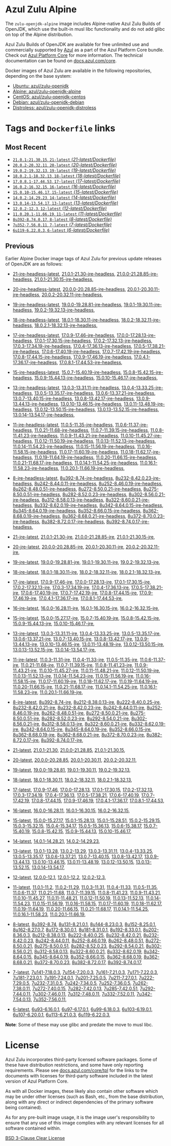 Azul Zulu Alpine
================

The `zulu-openjdk-alpine` image includes Alpine-native Azul Zulu Builds of OpenJDK, which use the built-in musl libc functionality
and do not add glibc on top of the Alpine distribution.

Azul Zulu Builds of OpenJDK are available for free unlimited use and commercially supported by [Azul][1] as a part of the Azul Platform Core bundle.
Check out [Azul Platform Core][2] for more information. The technical documentation can be found on [docs.azul.com/core][3].

Docker images of Azul Zulu are available in the following repositories, depending on the base system:

  * [Ubuntu: azul/zulu-openjdk][4]
  * [Alpine: azul/zulu-openjdk-alpine][5]
  * [CentOS: azul/zulu-openjdk-centos][6]
  * [Debian: azul/zulu-openjdk-debian][7]
  * [Distroless: azul/zulu-openjdk-distroless][8]

Tags and `Dockerfile` links
===========================

Most Recent
-----------


  * [`21.0.1-21.30.15`, `21-latest` (*21-latest/Dockerfile)*][11]
  * [`20.0.2-20.32.11`, `20-latest` (*20-latest/Dockerfile)*][23]
  * [`19.0.2-19.32.13`, `19-latest` (*19-latest/Dockerfile)*][35]
  * [`18.0.2.1-18.32.13`, `18-latest` (*18-latest/Dockerfile)*][47]
  * [`17.0.8.1-17.44.53`, `17-latest` (*17-latest/Dockerfile)*][59]
  * [`16.0.2-16.32.15`, `16-latest` (*16-latest/Dockerfile)*][101]
  * [`15.0.10-15.46.17`, `15-latest` (*15-latest/Dockerfile)*][109]
  * [`14.0.2-14.29.23`, `14-latest` (*14-latest/Dockerfile)*][133]
  * [`13.0.14-13.54.17`, `13-latest` (*13-latest/Dockerfile)*][136]
  * [`12.0.2-12.3`, `12-latest` (*12-latest/Dockerfile)*][177]
  * [`11.0.20.1-11.66.19`, `11-latest` (*11-latest/Dockerfile)*][181]
  * [`8u392-8.74.0.17`, `8-latest` (*8-latest/Dockerfile)*][252]
  * [`7u352-7.56.0.11`, `7-latest` (*7-latest/Dockerfile)*][331]
  * [`6u119-6.22.0.3`, `6-latest` (*6-latest/Dockerfile)*][354]

Previous
--------

Earlier Alpine Docker image tags of Azul Zulu for previous update releases of OpenJDK are as follows:


  * [21-jre-headless-latest][19],
  [21.0.1-21.30-jre-headless][20],
  [21.0.0-21.28.85-jre-headless][21],
  [21.0.1-21.30.15-jre-headless][22],
  
  * [20-jre-headless-latest][31],
  [20.0.0-20.28.85-jre-headless][32],
  [20.0.1-20.30.11-jre-headless][33],
  [20.0.2-20.32.11-jre-headless][34],
  
  * [19-jre-headless-latest][43],
  [19.0.0-19.28.81-jre-headless][44],
  [19.0.1-19.30.11-jre-headless][45],
  [19.0.2-19.32.13-jre-headless][46],
  
  * [18-jre-headless-latest][55],
  [18.0.1-18.30.11-jre-headless][56],
  [18.0.2-18.32.11-jre-headless][57],
  [18.0.2.1-18.32.13-jre-headless][58],
  
  * [17-jre-headless-latest][87],
  [17.0.9-17.46-jre-headless][88],
  [17.0.0-17.28.13-jre-headless][89],
  [17.0.1-17.30.15-jre-headless][90],
  [17.0.2-17.32.13-jre-headless][91],
  [17.0.3-17.34.19-jre-headless][92],
  [17.0.4-17.36.13-jre-headless][93],
  [17.0.5-17.38.21-jre-headless][94],
  [17.0.6-17.40.19-jre-headless][95],
  [17.0.7-17.42.19-jre-headless][96],
  [17.0.8-17.44.15-jre-headless][97],
  [17.0.9-17.46.19-jre-headless][98],
  [17.0.4.1-17.36.17-jre-headless][99],
  [17.0.8.1-17.44.53-jre-headless][100],
  
  * [15-jre-headless-latest][128],
  [15.0.7-15.40.19-jre-headless][129],
  [15.0.8-15.42.15-jre-headless][130],
  [15.0.9-15.44.13-jre-headless][131],
  [15.0.10-15.46.17-jre-headless][132],
  
  * [13-jre-headless-latest][164],
  [13.0.3-13.31.11-jre-headless][165],
  [13.0.4-13.33.25-jre-headless][166],
  [13.0.5-13.35.17-jre-headless][167],
  [13.0.6-13.37.21-jre-headless][168],
  [13.0.7-13.40.15-jre-headless][169],
  [13.0.8-13.42.17-jre-headless][170],
  [13.0.9-13.44.13-jre-headless][171],
  [13.0.10-13.46.15-jre-headless][172],
  [13.0.11-13.48.19-jre-headless][173],
  [13.0.12-13.50.15-jre-headless][174],
  [13.0.13-13.52.15-jre-headless][175],
  [13.0.14-13.54.17-jre-headless][176],
  
  * [11-jre-headless-latest][228],
  [11.0.5-11.35-jre-headless][232],
  [11.0.6-11.37-jre-headless][233],
  [11.0.21-11.68-jre-headless][234],
  [11.0.7-11.39.15-jre-headless][235],
  [11.0.8-11.41.23-jre-headless][236],
  [11.0.9-11.43.21-jre-headless][237],
  [11.0.10-11.45.27-jre-headless][238],
  [11.0.12-11.50.19-jre-headless][239],
  [11.0.13-11.52.13-jre-headless][240],
  [11.0.14-11.54.23-jre-headless][241],
  [11.0.15-11.56.19-jre-headless][242],
  [11.0.16-11.58.15-jre-headless][243],
  [11.0.17-11.60.19-jre-headless][244],
  [11.0.18-11.62.17-jre-headless][245],
  [11.0.19-11.64.19-jre-headless][246],
  [11.0.20-11.66.15-jre-headless][247],
  [11.0.21-11.68.17-jre-headless][248],
  [11.0.14.1-11.54.25-jre-headless][249],
  [11.0.16.1-11.58.23-jre-headless][250],
  [11.0.20.1-11.66.19-jre-headless][251],
  
  * [8-jre-headless-latest][310],
  [8u392-8.74-jre-headless][311],
  [8u232-8.42.0.23-jre-headless][312],
  [8u242-8.44.0.11-jre-headless][313],
  [8u252-8.46.0.19-jre-headless][314],
  [8u262-8.48.0.51-jre-headless][315],
  [8u272-8.50.0.21-jre-headless][316],
  [8u275-8.50.0.51-jre-headless][317],
  [8u282-8.52.0.23-jre-headless][318],
  [8u302-8.56.0.21-jre-headless][319],
  [8u312-8.58.0.13-jre-headless][320],
  [8u322-8.60.0.21-jre-headless][321],
  [8u332-8.62.0.19-jre-headless][322],
  [8u342-8.64.0.15-jre-headless][323],
  [8u345-8.64.0.19-jre-headless][324],
  [8u352-8.66.0.15-jre-headless][325],
  [8u362-8.68.0.19-jre-headless][326],
  [8u362-8.68.0.21-jre-headless][327],
  [8u372-8.70.0.23-jre-headless][328],
  [8u382-8.72.0.17-jre-headless][329],
  [8u392-8.74.0.17-jre-headless][330],
  
  * [21-jre-latest][13],
  [21.0.1-21.30-jre][16],
  [21.0.0-21.28.85-jre][17],
  [21.0.1-21.30.15-jre][18],
  
  * [20-jre-latest][24],
  [20.0.0-20.28.85-jre][28],
  [20.0.1-20.30.11-jre][29],
  [20.0.2-20.32.11-jre][30],
  
  * [19-jre-latest][36],
  [19.0.0-19.28.81-jre][40],
  [19.0.1-19.30.11-jre][41],
  [19.0.2-19.32.13-jre][42],
  
  * [18-jre-latest][48],
  [18.0.1-18.30.11-jre][52],
  [18.0.2-18.32.11-jre][53],
  [18.0.2.1-18.32.13-jre][54],
  
  * [17-jre-latest][61],
  [17.0.9-17.46-jre][72],
  [17.0.0-17.28.13-jre][75],
  [17.0.1-17.30.15-jre][76],
  [17.0.2-17.32.13-jre][77],
  [17.0.3-17.34.19-jre][78],
  [17.0.4-17.36.13-jre][79],
  [17.0.5-17.38.21-jre][80],
  [17.0.6-17.40.19-jre][81],
  [17.0.7-17.42.19-jre][82],
  [17.0.8-17.44.15-jre][83],
  [17.0.9-17.46.19-jre][84],
  [17.0.4.1-17.36.17-jre][85],
  [17.0.8.1-17.44.53-jre][86],
  
  * [16-jre-latest][102],
  [16.0.0-16.28.11-jre][106],
  [16.0.1-16.30.15-jre][107],
  [16.0.2-16.32.15-jre][108],
  
  * [15-jre-latest][110],
  [15.0.0-15.27.17-jre][123],
  [15.0.7-15.40.19-jre][124],
  [15.0.8-15.42.15-jre][125],
  [15.0.9-15.44.13-jre][126],
  [15.0.10-15.46.17-jre][127],
  
  * [13-jre-latest][139],
  [13.0.3-13.31.11-jre][152],
  [13.0.4-13.33.25-jre][153],
  [13.0.5-13.35.17-jre][154],
  [13.0.6-13.37.21-jre][155],
  [13.0.7-13.40.15-jre][156],
  [13.0.8-13.42.17-jre][157],
  [13.0.9-13.44.13-jre][158],
  [13.0.10-13.46.15-jre][159],
  [13.0.11-13.48.19-jre][160],
  [13.0.12-13.50.15-jre][161],
  [13.0.13-13.52.15-jre][162],
  [13.0.14-13.54.17-jre][163],
  
  * [11-jre-latest][188],
  [11.0.3-11.31-jre][205],
  [11.0.4-11.33-jre][206],
  [11.0.5-11.35-jre][207],
  [11.0.6-11.37-jre][208],
  [11.0.21-11.68-jre][209],
  [11.0.7-11.39.15-jre][213],
  [11.0.8-11.41.23-jre][214],
  [11.0.9-11.43.21-jre][215],
  [11.0.10-11.45.27-jre][216],
  [11.0.11-11.48.21-jre][217],
  [11.0.12-11.50.19-jre][218],
  [11.0.13-11.52.13-jre][219],
  [11.0.14-11.54.23-jre][220],
  [11.0.15-11.56.19-jre][221],
  [11.0.16-11.58.15-jre][222],
  [11.0.17-11.60.19-jre][223],
  [11.0.18-11.62.17-jre][224],
  [11.0.19-11.64.19-jre][225],
  [11.0.20-11.66.15-jre][226],
  [11.0.21-11.68.17-jre][227],
  [11.0.14.1-11.54.25-jre][229],
  [11.0.16.1-11.58.23-jre][230],
  [11.0.20.1-11.66.19-jre][231],
  
  * [8-jre-latest][254],
  [8u392-8.74-jre][263],
  [8u212-8.38.0.13-jre][287],
  [8u222-8.40.0.25-jre][288],
  [8u232-8.42.0.21-jre][289],
  [8u232-8.42.0.23-jre][290],
  [8u242-8.44.0.11-jre][291],
  [8u252-8.46.0.19-jre][292],
  [8u262-8.48.0.51-jre][293],
  [8u272-8.50.0.21-jre][294],
  [8u275-8.50.0.51-jre][295],
  [8u282-8.52.0.23-jre][296],
  [8u292-8.54.0.21-jre][297],
  [8u302-8.56.0.21-jre][298],
  [8u312-8.58.0.13-jre][299],
  [8u322-8.60.0.21-jre][300],
  [8u332-8.62.0.19-jre][301],
  [8u342-8.64.0.15-jre][302],
  [8u345-8.64.0.19-jre][303],
  [8u352-8.66.0.15-jre][304],
  [8u362-8.68.0.19-jre][305],
  [8u362-8.68.0.21-jre][306],
  [8u372-8.70.0.23-jre][307],
  [8u382-8.72.0.17-jre][308],
  [8u392-8.74.0.17-jre][309],
  
  * [21-latest][11],
  [21.0.1-21.30][12],
  [21.0.0-21.28.85][14],
  [21.0.1-21.30.15][15],
  
  * [20-latest][23],
  [20.0.0-20.28.85][25],
  [20.0.1-20.30.11][26],
  [20.0.2-20.32.11][27],
  
  * [19-latest][35],
  [19.0.0-19.28.81][37],
  [19.0.1-19.30.11][38],
  [19.0.2-19.32.13][39],
  
  * [18-latest][47],
  [18.0.1-18.30.11][49],
  [18.0.2-18.32.11][50],
  [18.0.2.1-18.32.13][51],
  
  * [17-latest][59],
  [17.0.9-17.46][60],
  [17.0.0-17.28.13][62],
  [17.0.1-17.30.15][63],
  [17.0.2-17.32.13][64],
  [17.0.3-17.34.19][65],
  [17.0.4-17.36.13][66],
  [17.0.5-17.38.21][67],
  [17.0.6-17.40.19][68],
  [17.0.7-17.42.19][69],
  [17.0.8-17.44.15][70],
  [17.0.9-17.46.19][71],
  [17.0.4.1-17.36.17][73],
  [17.0.8.1-17.44.53][74],
  
  * [16-latest][101],
  [16.0.0-16.28.11][103],
  [16.0.1-16.30.15][104],
  [16.0.2-16.32.15][105],
  
  * [15-latest][109],
  [15.0.0-15.27.17][111],
  [15.0.1-15.28.13][112],
  [15.0.1-15.28.51][113],
  [15.0.2-15.29.15][114],
  [15.0.3-15.32.15][115],
  [15.0.4-15.34.17][116],
  [15.0.5-15.36.13][117],
  [15.0.6-15.38.17][118],
  [15.0.7-15.40.19][119],
  [15.0.8-15.42.15][120],
  [15.0.9-15.44.13][121],
  [15.0.10-15.46.17][122],
  
  * [14-latest][133],
  [14.0.1-14.28.21][134],
  [14.0.2-14.29.23][135],
  
  * [13-latest][136],
  [13.0.1-13.28][137],
  [13.0.2-13.29][138],
  [13.0.3-13.31.11][140],
  [13.0.4-13.33.25][141],
  [13.0.5-13.35.17][142],
  [13.0.6-13.37.21][143],
  [13.0.7-13.40.15][144],
  [13.0.8-13.42.17][145],
  [13.0.9-13.44.13][146],
  [13.0.10-13.46.15][147],
  [13.0.11-13.48.19][148],
  [13.0.12-13.50.15][149],
  [13.0.13-13.52.15][150],
  [13.0.14-13.54.17][151],
  
  * [12-latest][177],
  [12.0.0-12.1][178],
  [12.0.1-12.2][179],
  [12.0.2-12.3][180],
  
  * [11-latest][181],
  [11.0.1-11.2][182],
  [11.0.2-11.29][183],
  [11.0.3-11.31][184],
  [11.0.4-11.33][185],
  [11.0.5-11.35][186],
  [11.0.6-11.37][187],
  [11.0.21-11.68][189],
  [11.0.7-11.39.15][190],
  [11.0.8-11.41.23][191],
  [11.0.9-11.43.21][192],
  [11.0.10-11.45.27][193],
  [11.0.11-11.48.21][194],
  [11.0.12-11.50.19][195],
  [11.0.13-11.52.13][196],
  [11.0.14-11.54.23][197],
  [11.0.15-11.56.19][198],
  [11.0.16-11.58.15][199],
  [11.0.17-11.60.19][200],
  [11.0.18-11.62.17][201],
  [11.0.19-11.64.19][202],
  [11.0.20-11.66.15][203],
  [11.0.21-11.68.17][204],
  [11.0.14.1-11.54.25][210],
  [11.0.16.1-11.58.23][211],
  [11.0.20.1-11.66.19][212],
  
  * [8-latest][252],
  [8u392-8.74][253],
  [8u131-8.21.0.1][255],
  [8u144-8.23.0.3][256],
  [8u152-8.25.0.1][257],
  [8u162-8.27.0.7][258],
  [8u172-8.30.0.1][259],
  [8u181-8.31.0.1][260],
  [8u192-8.33.0.1][261],
  [8u202-8.36.0.3][262],
  [8u212-8.38.0.13][264],
  [8u222-8.40.0.25][265],
  [8u232-8.42.0.21][266],
  [8u232-8.42.0.23][267],
  [8u242-8.44.0.11][268],
  [8u252-8.46.0.19][269],
  [8u262-8.48.0.51][270],
  [8u272-8.50.0.21][271],
  [8u275-8.50.0.51][272],
  [8u282-8.52.0.23][273],
  [8u292-8.54.0.21][274],
  [8u302-8.56.0.21][275],
  [8u312-8.58.0.13][276],
  [8u322-8.60.0.21][277],
  [8u332-8.62.0.19][278],
  [8u342-8.64.0.15][279],
  [8u345-8.64.0.19][280],
  [8u352-8.66.0.15][281],
  [8u362-8.68.0.19][282],
  [8u362-8.68.0.21][283],
  [8u372-8.70.0.23][284],
  [8u382-8.72.0.17][285],
  [8u392-8.74.0.17][286],
  
  * [7-latest][331],
  [7u141-7.18.0.3][332],
  [7u154-7.20.0.3][333],
  [7u161-7.21.0.3][334],
  [7u171-7.22.0.3][335],
  [7u181-7.23.0.1][336],
  [7u191-7.24.0.1][337],
  [7u201-7.25.0.5][338],
  [7u211-7.27.0.1][339],
  [7u222-7.29.0.5][340],
  [7u232-7.31.0.5][341],
  [7u242-7.34.0.5][342],
  [7u252-7.36.0.5][343],
  [7u262-7.38.0.11][344],
  [7u272-7.40.0.15][345],
  [7u282-7.42.0.13][346],
  [7u285-7.42.0.51][347],
  [7u292-7.44.0.11][348],
  [7u302-7.46.0.11][349],
  [7u312-7.48.0.11][350],
  [7u332-7.52.0.11][351],
  [7u342-7.54.0.13][352],
  [7u352-7.56.0.11][353],
  
  * [6-latest][354],
  [6u93-6.16.0.1][355],
  [6u97-6.17.0.1][356],
  [6u99-6.18.0.3][357],
  [6u103-6.19.0.1][358],
  [6u107-6.20.0.1][359],
  [6u113-6.21.0.3][360],
  [6u119-6.22.0.3][361],
  

**Note**: Some of these may use glibc and predate the move to musl libc.

License
=======

Azul Zulu incorporates third-party licensed software packages. Some of these have distribution restrictions, and some have only reporting requirements. Please see [docs.azul.com/core/tpl][9] for the links to the documents with licenses for third-party software included in the latest version of Azul Platform Core.

As with all Docker images, these likely also contain other software which may be under other licenses (such as Bash, etc., from the base distribution, along with any direct or indirect dependencies of the primary software being contained).

As for any pre-built image usage, it is the image user's responsibility to ensure that any use of this image complies with any relevant licenses for all software contained within.

[BSD 3-Clause Clear License][10]


  [1]: https://www.azul.com/
  [2]: https://www.azul.com/products/core/
  [3]: https://docs.azul.com/core/
  [4]: https://hub.docker.com/r/azul/zulu-openjdk
  [5]: https://hub.docker.com/r/azul/zulu-openjdk-alpine
  [6]: https://hub.docker.com/r/azul/zulu-openjdk-centos
  [7]: https://hub.docker.com/r/azul/zulu-openjdk-debian
  [8]: https://hub.docker.com/r/azul/zulu-openjdk-distroless
  [9]: https://docs.azul.com/core/tpl
  [10]: https://github.com/zulu-openjdk/zulu-openjdk/blob/master/LICENSE.txt


  [19]: https://github.com/zulu-openjdk/zulu-openjdk/blob/master/alpine/21-jre-headless-latest/Dockerfile
  [20]: https://github.com/zulu-openjdk/zulu-openjdk/blob/master/alpine/21.0.1-21.30-jre-headless/Dockerfile
  [21]: https://github.com/zulu-openjdk/zulu-openjdk/blob/master/alpine/21.0.0-21.28.85-jre-headless/Dockerfile
  [22]: https://github.com/zulu-openjdk/zulu-openjdk/blob/master/alpine/21.0.1-21.30.15-jre-headless/Dockerfile
  
  [31]: https://github.com/zulu-openjdk/zulu-openjdk/blob/master/alpine/20-jre-headless-latest/Dockerfile
  [32]: https://github.com/zulu-openjdk/zulu-openjdk/blob/master/alpine/20.0.0-20.28.85-jre-headless/Dockerfile
  [33]: https://github.com/zulu-openjdk/zulu-openjdk/blob/master/alpine/20.0.1-20.30.11-jre-headless/Dockerfile
  [34]: https://github.com/zulu-openjdk/zulu-openjdk/blob/master/alpine/20.0.2-20.32.11-jre-headless/Dockerfile
  
  [43]: https://github.com/zulu-openjdk/zulu-openjdk/blob/master/alpine/19-jre-headless-latest/Dockerfile
  [44]: https://github.com/zulu-openjdk/zulu-openjdk/blob/master/alpine/19.0.0-19.28.81-jre-headless/Dockerfile
  [45]: https://github.com/zulu-openjdk/zulu-openjdk/blob/master/alpine/19.0.1-19.30.11-jre-headless/Dockerfile
  [46]: https://github.com/zulu-openjdk/zulu-openjdk/blob/master/alpine/19.0.2-19.32.13-jre-headless/Dockerfile
  
  [55]: https://github.com/zulu-openjdk/zulu-openjdk/blob/master/alpine/18-jre-headless-latest/Dockerfile
  [56]: https://github.com/zulu-openjdk/zulu-openjdk/blob/master/alpine/18.0.1-18.30.11-jre-headless/Dockerfile
  [57]: https://github.com/zulu-openjdk/zulu-openjdk/blob/master/alpine/18.0.2-18.32.11-jre-headless/Dockerfile
  [58]: https://github.com/zulu-openjdk/zulu-openjdk/blob/master/alpine/18.0.2.1-18.32.13-jre-headless/Dockerfile
  
  [87]: https://github.com/zulu-openjdk/zulu-openjdk/blob/master/alpine/17-jre-headless-latest/Dockerfile
  [88]: https://github.com/zulu-openjdk/zulu-openjdk/blob/master/alpine/17.0.9-17.46-jre-headless/Dockerfile
  [89]: https://github.com/zulu-openjdk/zulu-openjdk/blob/master/alpine/17.0.0-17.28.13-jre-headless/Dockerfile
  [90]: https://github.com/zulu-openjdk/zulu-openjdk/blob/master/alpine/17.0.1-17.30.15-jre-headless/Dockerfile
  [91]: https://github.com/zulu-openjdk/zulu-openjdk/blob/master/alpine/17.0.2-17.32.13-jre-headless/Dockerfile
  [92]: https://github.com/zulu-openjdk/zulu-openjdk/blob/master/alpine/17.0.3-17.34.19-jre-headless/Dockerfile
  [93]: https://github.com/zulu-openjdk/zulu-openjdk/blob/master/alpine/17.0.4-17.36.13-jre-headless/Dockerfile
  [94]: https://github.com/zulu-openjdk/zulu-openjdk/blob/master/alpine/17.0.5-17.38.21-jre-headless/Dockerfile
  [95]: https://github.com/zulu-openjdk/zulu-openjdk/blob/master/alpine/17.0.6-17.40.19-jre-headless/Dockerfile
  [96]: https://github.com/zulu-openjdk/zulu-openjdk/blob/master/alpine/17.0.7-17.42.19-jre-headless/Dockerfile
  [97]: https://github.com/zulu-openjdk/zulu-openjdk/blob/master/alpine/17.0.8-17.44.15-jre-headless/Dockerfile
  [98]: https://github.com/zulu-openjdk/zulu-openjdk/blob/master/alpine/17.0.9-17.46.19-jre-headless/Dockerfile
  [99]: https://github.com/zulu-openjdk/zulu-openjdk/blob/master/alpine/17.0.4.1-17.36.17-jre-headless/Dockerfile
  [100]: https://github.com/zulu-openjdk/zulu-openjdk/blob/master/alpine/17.0.8.1-17.44.53-jre-headless/Dockerfile
  
  [128]: https://github.com/zulu-openjdk/zulu-openjdk/blob/master/alpine/15-jre-headless-latest/Dockerfile
  [129]: https://github.com/zulu-openjdk/zulu-openjdk/blob/master/alpine/15.0.7-15.40.19-jre-headless/Dockerfile
  [130]: https://github.com/zulu-openjdk/zulu-openjdk/blob/master/alpine/15.0.8-15.42.15-jre-headless/Dockerfile
  [131]: https://github.com/zulu-openjdk/zulu-openjdk/blob/master/alpine/15.0.9-15.44.13-jre-headless/Dockerfile
  [132]: https://github.com/zulu-openjdk/zulu-openjdk/blob/master/alpine/15.0.10-15.46.17-jre-headless/Dockerfile
  
  [164]: https://github.com/zulu-openjdk/zulu-openjdk/blob/master/alpine/13-jre-headless-latest/Dockerfile
  [165]: https://github.com/zulu-openjdk/zulu-openjdk/blob/master/alpine/13.0.3-13.31.11-jre-headless/Dockerfile
  [166]: https://github.com/zulu-openjdk/zulu-openjdk/blob/master/alpine/13.0.4-13.33.25-jre-headless/Dockerfile
  [167]: https://github.com/zulu-openjdk/zulu-openjdk/blob/master/alpine/13.0.5-13.35.17-jre-headless/Dockerfile
  [168]: https://github.com/zulu-openjdk/zulu-openjdk/blob/master/alpine/13.0.6-13.37.21-jre-headless/Dockerfile
  [169]: https://github.com/zulu-openjdk/zulu-openjdk/blob/master/alpine/13.0.7-13.40.15-jre-headless/Dockerfile
  [170]: https://github.com/zulu-openjdk/zulu-openjdk/blob/master/alpine/13.0.8-13.42.17-jre-headless/Dockerfile
  [171]: https://github.com/zulu-openjdk/zulu-openjdk/blob/master/alpine/13.0.9-13.44.13-jre-headless/Dockerfile
  [172]: https://github.com/zulu-openjdk/zulu-openjdk/blob/master/alpine/13.0.10-13.46.15-jre-headless/Dockerfile
  [173]: https://github.com/zulu-openjdk/zulu-openjdk/blob/master/alpine/13.0.11-13.48.19-jre-headless/Dockerfile
  [174]: https://github.com/zulu-openjdk/zulu-openjdk/blob/master/alpine/13.0.12-13.50.15-jre-headless/Dockerfile
  [175]: https://github.com/zulu-openjdk/zulu-openjdk/blob/master/alpine/13.0.13-13.52.15-jre-headless/Dockerfile
  [176]: https://github.com/zulu-openjdk/zulu-openjdk/blob/master/alpine/13.0.14-13.54.17-jre-headless/Dockerfile
  
  [228]: https://github.com/zulu-openjdk/zulu-openjdk/blob/master/alpine/11-jre-headless-latest/Dockerfile
  [232]: https://github.com/zulu-openjdk/zulu-openjdk/blob/master/alpine/11.0.5-11.35-jre-headless/Dockerfile
  [233]: https://github.com/zulu-openjdk/zulu-openjdk/blob/master/alpine/11.0.6-11.37-jre-headless/Dockerfile
  [234]: https://github.com/zulu-openjdk/zulu-openjdk/blob/master/alpine/11.0.21-11.68-jre-headless/Dockerfile
  [235]: https://github.com/zulu-openjdk/zulu-openjdk/blob/master/alpine/11.0.7-11.39.15-jre-headless/Dockerfile
  [236]: https://github.com/zulu-openjdk/zulu-openjdk/blob/master/alpine/11.0.8-11.41.23-jre-headless/Dockerfile
  [237]: https://github.com/zulu-openjdk/zulu-openjdk/blob/master/alpine/11.0.9-11.43.21-jre-headless/Dockerfile
  [238]: https://github.com/zulu-openjdk/zulu-openjdk/blob/master/alpine/11.0.10-11.45.27-jre-headless/Dockerfile
  [239]: https://github.com/zulu-openjdk/zulu-openjdk/blob/master/alpine/11.0.12-11.50.19-jre-headless/Dockerfile
  [240]: https://github.com/zulu-openjdk/zulu-openjdk/blob/master/alpine/11.0.13-11.52.13-jre-headless/Dockerfile
  [241]: https://github.com/zulu-openjdk/zulu-openjdk/blob/master/alpine/11.0.14-11.54.23-jre-headless/Dockerfile
  [242]: https://github.com/zulu-openjdk/zulu-openjdk/blob/master/alpine/11.0.15-11.56.19-jre-headless/Dockerfile
  [243]: https://github.com/zulu-openjdk/zulu-openjdk/blob/master/alpine/11.0.16-11.58.15-jre-headless/Dockerfile
  [244]: https://github.com/zulu-openjdk/zulu-openjdk/blob/master/alpine/11.0.17-11.60.19-jre-headless/Dockerfile
  [245]: https://github.com/zulu-openjdk/zulu-openjdk/blob/master/alpine/11.0.18-11.62.17-jre-headless/Dockerfile
  [246]: https://github.com/zulu-openjdk/zulu-openjdk/blob/master/alpine/11.0.19-11.64.19-jre-headless/Dockerfile
  [247]: https://github.com/zulu-openjdk/zulu-openjdk/blob/master/alpine/11.0.20-11.66.15-jre-headless/Dockerfile
  [248]: https://github.com/zulu-openjdk/zulu-openjdk/blob/master/alpine/11.0.21-11.68.17-jre-headless/Dockerfile
  [249]: https://github.com/zulu-openjdk/zulu-openjdk/blob/master/alpine/11.0.14.1-11.54.25-jre-headless/Dockerfile
  [250]: https://github.com/zulu-openjdk/zulu-openjdk/blob/master/alpine/11.0.16.1-11.58.23-jre-headless/Dockerfile
  [251]: https://github.com/zulu-openjdk/zulu-openjdk/blob/master/alpine/11.0.20.1-11.66.19-jre-headless/Dockerfile
  
  [310]: https://github.com/zulu-openjdk/zulu-openjdk/blob/master/alpine/8-jre-headless-latest/Dockerfile
  [311]: https://github.com/zulu-openjdk/zulu-openjdk/blob/master/alpine/8u392-8.74-jre-headless/Dockerfile
  [312]: https://github.com/zulu-openjdk/zulu-openjdk/blob/master/alpine/8u232-8.42.0.23-jre-headless/Dockerfile
  [313]: https://github.com/zulu-openjdk/zulu-openjdk/blob/master/alpine/8u242-8.44.0.11-jre-headless/Dockerfile
  [314]: https://github.com/zulu-openjdk/zulu-openjdk/blob/master/alpine/8u252-8.46.0.19-jre-headless/Dockerfile
  [315]: https://github.com/zulu-openjdk/zulu-openjdk/blob/master/alpine/8u262-8.48.0.51-jre-headless/Dockerfile
  [316]: https://github.com/zulu-openjdk/zulu-openjdk/blob/master/alpine/8u272-8.50.0.21-jre-headless/Dockerfile
  [317]: https://github.com/zulu-openjdk/zulu-openjdk/blob/master/alpine/8u275-8.50.0.51-jre-headless/Dockerfile
  [318]: https://github.com/zulu-openjdk/zulu-openjdk/blob/master/alpine/8u282-8.52.0.23-jre-headless/Dockerfile
  [319]: https://github.com/zulu-openjdk/zulu-openjdk/blob/master/alpine/8u302-8.56.0.21-jre-headless/Dockerfile
  [320]: https://github.com/zulu-openjdk/zulu-openjdk/blob/master/alpine/8u312-8.58.0.13-jre-headless/Dockerfile
  [321]: https://github.com/zulu-openjdk/zulu-openjdk/blob/master/alpine/8u322-8.60.0.21-jre-headless/Dockerfile
  [322]: https://github.com/zulu-openjdk/zulu-openjdk/blob/master/alpine/8u332-8.62.0.19-jre-headless/Dockerfile
  [323]: https://github.com/zulu-openjdk/zulu-openjdk/blob/master/alpine/8u342-8.64.0.15-jre-headless/Dockerfile
  [324]: https://github.com/zulu-openjdk/zulu-openjdk/blob/master/alpine/8u345-8.64.0.19-jre-headless/Dockerfile
  [325]: https://github.com/zulu-openjdk/zulu-openjdk/blob/master/alpine/8u352-8.66.0.15-jre-headless/Dockerfile
  [326]: https://github.com/zulu-openjdk/zulu-openjdk/blob/master/alpine/8u362-8.68.0.19-jre-headless/Dockerfile
  [327]: https://github.com/zulu-openjdk/zulu-openjdk/blob/master/alpine/8u362-8.68.0.21-jre-headless/Dockerfile
  [328]: https://github.com/zulu-openjdk/zulu-openjdk/blob/master/alpine/8u372-8.70.0.23-jre-headless/Dockerfile
  [329]: https://github.com/zulu-openjdk/zulu-openjdk/blob/master/alpine/8u382-8.72.0.17-jre-headless/Dockerfile
  [330]: https://github.com/zulu-openjdk/zulu-openjdk/blob/master/alpine/8u392-8.74.0.17-jre-headless/Dockerfile
  
  [13]: https://github.com/zulu-openjdk/zulu-openjdk/blob/master/alpine/21-jre-latest/Dockerfile
  [16]: https://github.com/zulu-openjdk/zulu-openjdk/blob/master/alpine/21.0.1-21.30-jre/Dockerfile
  [17]: https://github.com/zulu-openjdk/zulu-openjdk/blob/master/alpine/21.0.0-21.28.85-jre/Dockerfile
  [18]: https://github.com/zulu-openjdk/zulu-openjdk/blob/master/alpine/21.0.1-21.30.15-jre/Dockerfile
  
  [24]: https://github.com/zulu-openjdk/zulu-openjdk/blob/master/alpine/20-jre-latest/Dockerfile
  [28]: https://github.com/zulu-openjdk/zulu-openjdk/blob/master/alpine/20.0.0-20.28.85-jre/Dockerfile
  [29]: https://github.com/zulu-openjdk/zulu-openjdk/blob/master/alpine/20.0.1-20.30.11-jre/Dockerfile
  [30]: https://github.com/zulu-openjdk/zulu-openjdk/blob/master/alpine/20.0.2-20.32.11-jre/Dockerfile
  
  [36]: https://github.com/zulu-openjdk/zulu-openjdk/blob/master/alpine/19-jre-latest/Dockerfile
  [40]: https://github.com/zulu-openjdk/zulu-openjdk/blob/master/alpine/19.0.0-19.28.81-jre/Dockerfile
  [41]: https://github.com/zulu-openjdk/zulu-openjdk/blob/master/alpine/19.0.1-19.30.11-jre/Dockerfile
  [42]: https://github.com/zulu-openjdk/zulu-openjdk/blob/master/alpine/19.0.2-19.32.13-jre/Dockerfile
  
  [48]: https://github.com/zulu-openjdk/zulu-openjdk/blob/master/alpine/18-jre-latest/Dockerfile
  [52]: https://github.com/zulu-openjdk/zulu-openjdk/blob/master/alpine/18.0.1-18.30.11-jre/Dockerfile
  [53]: https://github.com/zulu-openjdk/zulu-openjdk/blob/master/alpine/18.0.2-18.32.11-jre/Dockerfile
  [54]: https://github.com/zulu-openjdk/zulu-openjdk/blob/master/alpine/18.0.2.1-18.32.13-jre/Dockerfile
  
  [61]: https://github.com/zulu-openjdk/zulu-openjdk/blob/master/alpine/17-jre-latest/Dockerfile
  [72]: https://github.com/zulu-openjdk/zulu-openjdk/blob/master/alpine/17.0.9-17.46-jre/Dockerfile
  [75]: https://github.com/zulu-openjdk/zulu-openjdk/blob/master/alpine/17.0.0-17.28.13-jre/Dockerfile
  [76]: https://github.com/zulu-openjdk/zulu-openjdk/blob/master/alpine/17.0.1-17.30.15-jre/Dockerfile
  [77]: https://github.com/zulu-openjdk/zulu-openjdk/blob/master/alpine/17.0.2-17.32.13-jre/Dockerfile
  [78]: https://github.com/zulu-openjdk/zulu-openjdk/blob/master/alpine/17.0.3-17.34.19-jre/Dockerfile
  [79]: https://github.com/zulu-openjdk/zulu-openjdk/blob/master/alpine/17.0.4-17.36.13-jre/Dockerfile
  [80]: https://github.com/zulu-openjdk/zulu-openjdk/blob/master/alpine/17.0.5-17.38.21-jre/Dockerfile
  [81]: https://github.com/zulu-openjdk/zulu-openjdk/blob/master/alpine/17.0.6-17.40.19-jre/Dockerfile
  [82]: https://github.com/zulu-openjdk/zulu-openjdk/blob/master/alpine/17.0.7-17.42.19-jre/Dockerfile
  [83]: https://github.com/zulu-openjdk/zulu-openjdk/blob/master/alpine/17.0.8-17.44.15-jre/Dockerfile
  [84]: https://github.com/zulu-openjdk/zulu-openjdk/blob/master/alpine/17.0.9-17.46.19-jre/Dockerfile
  [85]: https://github.com/zulu-openjdk/zulu-openjdk/blob/master/alpine/17.0.4.1-17.36.17-jre/Dockerfile
  [86]: https://github.com/zulu-openjdk/zulu-openjdk/blob/master/alpine/17.0.8.1-17.44.53-jre/Dockerfile
  
  [102]: https://github.com/zulu-openjdk/zulu-openjdk/blob/master/alpine/16-jre-latest/Dockerfile
  [106]: https://github.com/zulu-openjdk/zulu-openjdk/blob/master/alpine/16.0.0-16.28.11-jre/Dockerfile
  [107]: https://github.com/zulu-openjdk/zulu-openjdk/blob/master/alpine/16.0.1-16.30.15-jre/Dockerfile
  [108]: https://github.com/zulu-openjdk/zulu-openjdk/blob/master/alpine/16.0.2-16.32.15-jre/Dockerfile
  
  [110]: https://github.com/zulu-openjdk/zulu-openjdk/blob/master/alpine/15-jre-latest/Dockerfile
  [123]: https://github.com/zulu-openjdk/zulu-openjdk/blob/master/alpine/15.0.0-15.27.17-jre/Dockerfile
  [124]: https://github.com/zulu-openjdk/zulu-openjdk/blob/master/alpine/15.0.7-15.40.19-jre/Dockerfile
  [125]: https://github.com/zulu-openjdk/zulu-openjdk/blob/master/alpine/15.0.8-15.42.15-jre/Dockerfile
  [126]: https://github.com/zulu-openjdk/zulu-openjdk/blob/master/alpine/15.0.9-15.44.13-jre/Dockerfile
  [127]: https://github.com/zulu-openjdk/zulu-openjdk/blob/master/alpine/15.0.10-15.46.17-jre/Dockerfile
  
  [139]: https://github.com/zulu-openjdk/zulu-openjdk/blob/master/alpine/13-jre-latest/Dockerfile
  [152]: https://github.com/zulu-openjdk/zulu-openjdk/blob/master/alpine/13.0.3-13.31.11-jre/Dockerfile
  [153]: https://github.com/zulu-openjdk/zulu-openjdk/blob/master/alpine/13.0.4-13.33.25-jre/Dockerfile
  [154]: https://github.com/zulu-openjdk/zulu-openjdk/blob/master/alpine/13.0.5-13.35.17-jre/Dockerfile
  [155]: https://github.com/zulu-openjdk/zulu-openjdk/blob/master/alpine/13.0.6-13.37.21-jre/Dockerfile
  [156]: https://github.com/zulu-openjdk/zulu-openjdk/blob/master/alpine/13.0.7-13.40.15-jre/Dockerfile
  [157]: https://github.com/zulu-openjdk/zulu-openjdk/blob/master/alpine/13.0.8-13.42.17-jre/Dockerfile
  [158]: https://github.com/zulu-openjdk/zulu-openjdk/blob/master/alpine/13.0.9-13.44.13-jre/Dockerfile
  [159]: https://github.com/zulu-openjdk/zulu-openjdk/blob/master/alpine/13.0.10-13.46.15-jre/Dockerfile
  [160]: https://github.com/zulu-openjdk/zulu-openjdk/blob/master/alpine/13.0.11-13.48.19-jre/Dockerfile
  [161]: https://github.com/zulu-openjdk/zulu-openjdk/blob/master/alpine/13.0.12-13.50.15-jre/Dockerfile
  [162]: https://github.com/zulu-openjdk/zulu-openjdk/blob/master/alpine/13.0.13-13.52.15-jre/Dockerfile
  [163]: https://github.com/zulu-openjdk/zulu-openjdk/blob/master/alpine/13.0.14-13.54.17-jre/Dockerfile
  
  [188]: https://github.com/zulu-openjdk/zulu-openjdk/blob/master/alpine/11-jre-latest/Dockerfile
  [205]: https://github.com/zulu-openjdk/zulu-openjdk/blob/master/alpine/11.0.3-11.31-jre/Dockerfile
  [206]: https://github.com/zulu-openjdk/zulu-openjdk/blob/master/alpine/11.0.4-11.33-jre/Dockerfile
  [207]: https://github.com/zulu-openjdk/zulu-openjdk/blob/master/alpine/11.0.5-11.35-jre/Dockerfile
  [208]: https://github.com/zulu-openjdk/zulu-openjdk/blob/master/alpine/11.0.6-11.37-jre/Dockerfile
  [209]: https://github.com/zulu-openjdk/zulu-openjdk/blob/master/alpine/11.0.21-11.68-jre/Dockerfile
  [213]: https://github.com/zulu-openjdk/zulu-openjdk/blob/master/alpine/11.0.7-11.39.15-jre/Dockerfile
  [214]: https://github.com/zulu-openjdk/zulu-openjdk/blob/master/alpine/11.0.8-11.41.23-jre/Dockerfile
  [215]: https://github.com/zulu-openjdk/zulu-openjdk/blob/master/alpine/11.0.9-11.43.21-jre/Dockerfile
  [216]: https://github.com/zulu-openjdk/zulu-openjdk/blob/master/alpine/11.0.10-11.45.27-jre/Dockerfile
  [217]: https://github.com/zulu-openjdk/zulu-openjdk/blob/master/alpine/11.0.11-11.48.21-jre/Dockerfile
  [218]: https://github.com/zulu-openjdk/zulu-openjdk/blob/master/alpine/11.0.12-11.50.19-jre/Dockerfile
  [219]: https://github.com/zulu-openjdk/zulu-openjdk/blob/master/alpine/11.0.13-11.52.13-jre/Dockerfile
  [220]: https://github.com/zulu-openjdk/zulu-openjdk/blob/master/alpine/11.0.14-11.54.23-jre/Dockerfile
  [221]: https://github.com/zulu-openjdk/zulu-openjdk/blob/master/alpine/11.0.15-11.56.19-jre/Dockerfile
  [222]: https://github.com/zulu-openjdk/zulu-openjdk/blob/master/alpine/11.0.16-11.58.15-jre/Dockerfile
  [223]: https://github.com/zulu-openjdk/zulu-openjdk/blob/master/alpine/11.0.17-11.60.19-jre/Dockerfile
  [224]: https://github.com/zulu-openjdk/zulu-openjdk/blob/master/alpine/11.0.18-11.62.17-jre/Dockerfile
  [225]: https://github.com/zulu-openjdk/zulu-openjdk/blob/master/alpine/11.0.19-11.64.19-jre/Dockerfile
  [226]: https://github.com/zulu-openjdk/zulu-openjdk/blob/master/alpine/11.0.20-11.66.15-jre/Dockerfile
  [227]: https://github.com/zulu-openjdk/zulu-openjdk/blob/master/alpine/11.0.21-11.68.17-jre/Dockerfile
  [229]: https://github.com/zulu-openjdk/zulu-openjdk/blob/master/alpine/11.0.14.1-11.54.25-jre/Dockerfile
  [230]: https://github.com/zulu-openjdk/zulu-openjdk/blob/master/alpine/11.0.16.1-11.58.23-jre/Dockerfile
  [231]: https://github.com/zulu-openjdk/zulu-openjdk/blob/master/alpine/11.0.20.1-11.66.19-jre/Dockerfile
  
  [254]: https://github.com/zulu-openjdk/zulu-openjdk/blob/master/alpine/8-jre-latest/Dockerfile
  [263]: https://github.com/zulu-openjdk/zulu-openjdk/blob/master/alpine/8u392-8.74-jre/Dockerfile
  [287]: https://github.com/zulu-openjdk/zulu-openjdk/blob/master/alpine/8u212-8.38.0.13-jre/Dockerfile
  [288]: https://github.com/zulu-openjdk/zulu-openjdk/blob/master/alpine/8u222-8.40.0.25-jre/Dockerfile
  [289]: https://github.com/zulu-openjdk/zulu-openjdk/blob/master/alpine/8u232-8.42.0.21-jre/Dockerfile
  [290]: https://github.com/zulu-openjdk/zulu-openjdk/blob/master/alpine/8u232-8.42.0.23-jre/Dockerfile
  [291]: https://github.com/zulu-openjdk/zulu-openjdk/blob/master/alpine/8u242-8.44.0.11-jre/Dockerfile
  [292]: https://github.com/zulu-openjdk/zulu-openjdk/blob/master/alpine/8u252-8.46.0.19-jre/Dockerfile
  [293]: https://github.com/zulu-openjdk/zulu-openjdk/blob/master/alpine/8u262-8.48.0.51-jre/Dockerfile
  [294]: https://github.com/zulu-openjdk/zulu-openjdk/blob/master/alpine/8u272-8.50.0.21-jre/Dockerfile
  [295]: https://github.com/zulu-openjdk/zulu-openjdk/blob/master/alpine/8u275-8.50.0.51-jre/Dockerfile
  [296]: https://github.com/zulu-openjdk/zulu-openjdk/blob/master/alpine/8u282-8.52.0.23-jre/Dockerfile
  [297]: https://github.com/zulu-openjdk/zulu-openjdk/blob/master/alpine/8u292-8.54.0.21-jre/Dockerfile
  [298]: https://github.com/zulu-openjdk/zulu-openjdk/blob/master/alpine/8u302-8.56.0.21-jre/Dockerfile
  [299]: https://github.com/zulu-openjdk/zulu-openjdk/blob/master/alpine/8u312-8.58.0.13-jre/Dockerfile
  [300]: https://github.com/zulu-openjdk/zulu-openjdk/blob/master/alpine/8u322-8.60.0.21-jre/Dockerfile
  [301]: https://github.com/zulu-openjdk/zulu-openjdk/blob/master/alpine/8u332-8.62.0.19-jre/Dockerfile
  [302]: https://github.com/zulu-openjdk/zulu-openjdk/blob/master/alpine/8u342-8.64.0.15-jre/Dockerfile
  [303]: https://github.com/zulu-openjdk/zulu-openjdk/blob/master/alpine/8u345-8.64.0.19-jre/Dockerfile
  [304]: https://github.com/zulu-openjdk/zulu-openjdk/blob/master/alpine/8u352-8.66.0.15-jre/Dockerfile
  [305]: https://github.com/zulu-openjdk/zulu-openjdk/blob/master/alpine/8u362-8.68.0.19-jre/Dockerfile
  [306]: https://github.com/zulu-openjdk/zulu-openjdk/blob/master/alpine/8u362-8.68.0.21-jre/Dockerfile
  [307]: https://github.com/zulu-openjdk/zulu-openjdk/blob/master/alpine/8u372-8.70.0.23-jre/Dockerfile
  [308]: https://github.com/zulu-openjdk/zulu-openjdk/blob/master/alpine/8u382-8.72.0.17-jre/Dockerfile
  [309]: https://github.com/zulu-openjdk/zulu-openjdk/blob/master/alpine/8u392-8.74.0.17-jre/Dockerfile
  
  [11]: https://github.com/zulu-openjdk/zulu-openjdk/blob/master/alpine/21-latest/Dockerfile
  [12]: https://github.com/zulu-openjdk/zulu-openjdk/blob/master/alpine/21.0.1-21.30/Dockerfile
  [14]: https://github.com/zulu-openjdk/zulu-openjdk/blob/master/alpine/21.0.0-21.28.85/Dockerfile
  [15]: https://github.com/zulu-openjdk/zulu-openjdk/blob/master/alpine/21.0.1-21.30.15/Dockerfile
  
  [23]: https://github.com/zulu-openjdk/zulu-openjdk/blob/master/alpine/20-latest/Dockerfile
  [25]: https://github.com/zulu-openjdk/zulu-openjdk/blob/master/alpine/20.0.0-20.28.85/Dockerfile
  [26]: https://github.com/zulu-openjdk/zulu-openjdk/blob/master/alpine/20.0.1-20.30.11/Dockerfile
  [27]: https://github.com/zulu-openjdk/zulu-openjdk/blob/master/alpine/20.0.2-20.32.11/Dockerfile
  
  [35]: https://github.com/zulu-openjdk/zulu-openjdk/blob/master/alpine/19-latest/Dockerfile
  [37]: https://github.com/zulu-openjdk/zulu-openjdk/blob/master/alpine/19.0.0-19.28.81/Dockerfile
  [38]: https://github.com/zulu-openjdk/zulu-openjdk/blob/master/alpine/19.0.1-19.30.11/Dockerfile
  [39]: https://github.com/zulu-openjdk/zulu-openjdk/blob/master/alpine/19.0.2-19.32.13/Dockerfile
  
  [47]: https://github.com/zulu-openjdk/zulu-openjdk/blob/master/alpine/18-latest/Dockerfile
  [49]: https://github.com/zulu-openjdk/zulu-openjdk/blob/master/alpine/18.0.1-18.30.11/Dockerfile
  [50]: https://github.com/zulu-openjdk/zulu-openjdk/blob/master/alpine/18.0.2-18.32.11/Dockerfile
  [51]: https://github.com/zulu-openjdk/zulu-openjdk/blob/master/alpine/18.0.2.1-18.32.13/Dockerfile
  
  [59]: https://github.com/zulu-openjdk/zulu-openjdk/blob/master/alpine/17-latest/Dockerfile
  [60]: https://github.com/zulu-openjdk/zulu-openjdk/blob/master/alpine/17.0.9-17.46/Dockerfile
  [62]: https://github.com/zulu-openjdk/zulu-openjdk/blob/master/alpine/17.0.0-17.28.13/Dockerfile
  [63]: https://github.com/zulu-openjdk/zulu-openjdk/blob/master/alpine/17.0.1-17.30.15/Dockerfile
  [64]: https://github.com/zulu-openjdk/zulu-openjdk/blob/master/alpine/17.0.2-17.32.13/Dockerfile
  [65]: https://github.com/zulu-openjdk/zulu-openjdk/blob/master/alpine/17.0.3-17.34.19/Dockerfile
  [66]: https://github.com/zulu-openjdk/zulu-openjdk/blob/master/alpine/17.0.4-17.36.13/Dockerfile
  [67]: https://github.com/zulu-openjdk/zulu-openjdk/blob/master/alpine/17.0.5-17.38.21/Dockerfile
  [68]: https://github.com/zulu-openjdk/zulu-openjdk/blob/master/alpine/17.0.6-17.40.19/Dockerfile
  [69]: https://github.com/zulu-openjdk/zulu-openjdk/blob/master/alpine/17.0.7-17.42.19/Dockerfile
  [70]: https://github.com/zulu-openjdk/zulu-openjdk/blob/master/alpine/17.0.8-17.44.15/Dockerfile
  [71]: https://github.com/zulu-openjdk/zulu-openjdk/blob/master/alpine/17.0.9-17.46.19/Dockerfile
  [73]: https://github.com/zulu-openjdk/zulu-openjdk/blob/master/alpine/17.0.4.1-17.36.17/Dockerfile
  [74]: https://github.com/zulu-openjdk/zulu-openjdk/blob/master/alpine/17.0.8.1-17.44.53/Dockerfile
  
  [101]: https://github.com/zulu-openjdk/zulu-openjdk/blob/master/alpine/16-latest/Dockerfile
  [103]: https://github.com/zulu-openjdk/zulu-openjdk/blob/master/alpine/16.0.0-16.28.11/Dockerfile
  [104]: https://github.com/zulu-openjdk/zulu-openjdk/blob/master/alpine/16.0.1-16.30.15/Dockerfile
  [105]: https://github.com/zulu-openjdk/zulu-openjdk/blob/master/alpine/16.0.2-16.32.15/Dockerfile
  
  [109]: https://github.com/zulu-openjdk/zulu-openjdk/blob/master/alpine/15-latest/Dockerfile
  [111]: https://github.com/zulu-openjdk/zulu-openjdk/blob/master/alpine/15.0.0-15.27.17/Dockerfile
  [112]: https://github.com/zulu-openjdk/zulu-openjdk/blob/master/alpine/15.0.1-15.28.13/Dockerfile
  [113]: https://github.com/zulu-openjdk/zulu-openjdk/blob/master/alpine/15.0.1-15.28.51/Dockerfile
  [114]: https://github.com/zulu-openjdk/zulu-openjdk/blob/master/alpine/15.0.2-15.29.15/Dockerfile
  [115]: https://github.com/zulu-openjdk/zulu-openjdk/blob/master/alpine/15.0.3-15.32.15/Dockerfile
  [116]: https://github.com/zulu-openjdk/zulu-openjdk/blob/master/alpine/15.0.4-15.34.17/Dockerfile
  [117]: https://github.com/zulu-openjdk/zulu-openjdk/blob/master/alpine/15.0.5-15.36.13/Dockerfile
  [118]: https://github.com/zulu-openjdk/zulu-openjdk/blob/master/alpine/15.0.6-15.38.17/Dockerfile
  [119]: https://github.com/zulu-openjdk/zulu-openjdk/blob/master/alpine/15.0.7-15.40.19/Dockerfile
  [120]: https://github.com/zulu-openjdk/zulu-openjdk/blob/master/alpine/15.0.8-15.42.15/Dockerfile
  [121]: https://github.com/zulu-openjdk/zulu-openjdk/blob/master/alpine/15.0.9-15.44.13/Dockerfile
  [122]: https://github.com/zulu-openjdk/zulu-openjdk/blob/master/alpine/15.0.10-15.46.17/Dockerfile
  
  [133]: https://github.com/zulu-openjdk/zulu-openjdk/blob/master/alpine/14-latest/Dockerfile
  [134]: https://github.com/zulu-openjdk/zulu-openjdk/blob/master/alpine/14.0.1-14.28.21/Dockerfile
  [135]: https://github.com/zulu-openjdk/zulu-openjdk/blob/master/alpine/14.0.2-14.29.23/Dockerfile
  
  [136]: https://github.com/zulu-openjdk/zulu-openjdk/blob/master/alpine/13-latest/Dockerfile
  [137]: https://github.com/zulu-openjdk/zulu-openjdk/blob/master/alpine/13.0.1-13.28/Dockerfile
  [138]: https://github.com/zulu-openjdk/zulu-openjdk/blob/master/alpine/13.0.2-13.29/Dockerfile
  [140]: https://github.com/zulu-openjdk/zulu-openjdk/blob/master/alpine/13.0.3-13.31.11/Dockerfile
  [141]: https://github.com/zulu-openjdk/zulu-openjdk/blob/master/alpine/13.0.4-13.33.25/Dockerfile
  [142]: https://github.com/zulu-openjdk/zulu-openjdk/blob/master/alpine/13.0.5-13.35.17/Dockerfile
  [143]: https://github.com/zulu-openjdk/zulu-openjdk/blob/master/alpine/13.0.6-13.37.21/Dockerfile
  [144]: https://github.com/zulu-openjdk/zulu-openjdk/blob/master/alpine/13.0.7-13.40.15/Dockerfile
  [145]: https://github.com/zulu-openjdk/zulu-openjdk/blob/master/alpine/13.0.8-13.42.17/Dockerfile
  [146]: https://github.com/zulu-openjdk/zulu-openjdk/blob/master/alpine/13.0.9-13.44.13/Dockerfile
  [147]: https://github.com/zulu-openjdk/zulu-openjdk/blob/master/alpine/13.0.10-13.46.15/Dockerfile
  [148]: https://github.com/zulu-openjdk/zulu-openjdk/blob/master/alpine/13.0.11-13.48.19/Dockerfile
  [149]: https://github.com/zulu-openjdk/zulu-openjdk/blob/master/alpine/13.0.12-13.50.15/Dockerfile
  [150]: https://github.com/zulu-openjdk/zulu-openjdk/blob/master/alpine/13.0.13-13.52.15/Dockerfile
  [151]: https://github.com/zulu-openjdk/zulu-openjdk/blob/master/alpine/13.0.14-13.54.17/Dockerfile
  
  [177]: https://github.com/zulu-openjdk/zulu-openjdk/blob/master/alpine/12-latest/Dockerfile
  [178]: https://github.com/zulu-openjdk/zulu-openjdk/blob/master/alpine/12.0.0-12.1/Dockerfile
  [179]: https://github.com/zulu-openjdk/zulu-openjdk/blob/master/alpine/12.0.1-12.2/Dockerfile
  [180]: https://github.com/zulu-openjdk/zulu-openjdk/blob/master/alpine/12.0.2-12.3/Dockerfile
  
  [181]: https://github.com/zulu-openjdk/zulu-openjdk/blob/master/alpine/11-latest/Dockerfile
  [182]: https://github.com/zulu-openjdk/zulu-openjdk/blob/master/alpine/11.0.1-11.2/Dockerfile
  [183]: https://github.com/zulu-openjdk/zulu-openjdk/blob/master/alpine/11.0.2-11.29/Dockerfile
  [184]: https://github.com/zulu-openjdk/zulu-openjdk/blob/master/alpine/11.0.3-11.31/Dockerfile
  [185]: https://github.com/zulu-openjdk/zulu-openjdk/blob/master/alpine/11.0.4-11.33/Dockerfile
  [186]: https://github.com/zulu-openjdk/zulu-openjdk/blob/master/alpine/11.0.5-11.35/Dockerfile
  [187]: https://github.com/zulu-openjdk/zulu-openjdk/blob/master/alpine/11.0.6-11.37/Dockerfile
  [189]: https://github.com/zulu-openjdk/zulu-openjdk/blob/master/alpine/11.0.21-11.68/Dockerfile
  [190]: https://github.com/zulu-openjdk/zulu-openjdk/blob/master/alpine/11.0.7-11.39.15/Dockerfile
  [191]: https://github.com/zulu-openjdk/zulu-openjdk/blob/master/alpine/11.0.8-11.41.23/Dockerfile
  [192]: https://github.com/zulu-openjdk/zulu-openjdk/blob/master/alpine/11.0.9-11.43.21/Dockerfile
  [193]: https://github.com/zulu-openjdk/zulu-openjdk/blob/master/alpine/11.0.10-11.45.27/Dockerfile
  [194]: https://github.com/zulu-openjdk/zulu-openjdk/blob/master/alpine/11.0.11-11.48.21/Dockerfile
  [195]: https://github.com/zulu-openjdk/zulu-openjdk/blob/master/alpine/11.0.12-11.50.19/Dockerfile
  [196]: https://github.com/zulu-openjdk/zulu-openjdk/blob/master/alpine/11.0.13-11.52.13/Dockerfile
  [197]: https://github.com/zulu-openjdk/zulu-openjdk/blob/master/alpine/11.0.14-11.54.23/Dockerfile
  [198]: https://github.com/zulu-openjdk/zulu-openjdk/blob/master/alpine/11.0.15-11.56.19/Dockerfile
  [199]: https://github.com/zulu-openjdk/zulu-openjdk/blob/master/alpine/11.0.16-11.58.15/Dockerfile
  [200]: https://github.com/zulu-openjdk/zulu-openjdk/blob/master/alpine/11.0.17-11.60.19/Dockerfile
  [201]: https://github.com/zulu-openjdk/zulu-openjdk/blob/master/alpine/11.0.18-11.62.17/Dockerfile
  [202]: https://github.com/zulu-openjdk/zulu-openjdk/blob/master/alpine/11.0.19-11.64.19/Dockerfile
  [203]: https://github.com/zulu-openjdk/zulu-openjdk/blob/master/alpine/11.0.20-11.66.15/Dockerfile
  [204]: https://github.com/zulu-openjdk/zulu-openjdk/blob/master/alpine/11.0.21-11.68.17/Dockerfile
  [210]: https://github.com/zulu-openjdk/zulu-openjdk/blob/master/alpine/11.0.14.1-11.54.25/Dockerfile
  [211]: https://github.com/zulu-openjdk/zulu-openjdk/blob/master/alpine/11.0.16.1-11.58.23/Dockerfile
  [212]: https://github.com/zulu-openjdk/zulu-openjdk/blob/master/alpine/11.0.20.1-11.66.19/Dockerfile
  
  [252]: https://github.com/zulu-openjdk/zulu-openjdk/blob/master/alpine/8-latest/Dockerfile
  [253]: https://github.com/zulu-openjdk/zulu-openjdk/blob/master/alpine/8u392-8.74/Dockerfile
  [255]: https://github.com/zulu-openjdk/zulu-openjdk/blob/master/alpine/8u131-8.21.0.1/Dockerfile
  [256]: https://github.com/zulu-openjdk/zulu-openjdk/blob/master/alpine/8u144-8.23.0.3/Dockerfile
  [257]: https://github.com/zulu-openjdk/zulu-openjdk/blob/master/alpine/8u152-8.25.0.1/Dockerfile
  [258]: https://github.com/zulu-openjdk/zulu-openjdk/blob/master/alpine/8u162-8.27.0.7/Dockerfile
  [259]: https://github.com/zulu-openjdk/zulu-openjdk/blob/master/alpine/8u172-8.30.0.1/Dockerfile
  [260]: https://github.com/zulu-openjdk/zulu-openjdk/blob/master/alpine/8u181-8.31.0.1/Dockerfile
  [261]: https://github.com/zulu-openjdk/zulu-openjdk/blob/master/alpine/8u192-8.33.0.1/Dockerfile
  [262]: https://github.com/zulu-openjdk/zulu-openjdk/blob/master/alpine/8u202-8.36.0.3/Dockerfile
  [264]: https://github.com/zulu-openjdk/zulu-openjdk/blob/master/alpine/8u212-8.38.0.13/Dockerfile
  [265]: https://github.com/zulu-openjdk/zulu-openjdk/blob/master/alpine/8u222-8.40.0.25/Dockerfile
  [266]: https://github.com/zulu-openjdk/zulu-openjdk/blob/master/alpine/8u232-8.42.0.21/Dockerfile
  [267]: https://github.com/zulu-openjdk/zulu-openjdk/blob/master/alpine/8u232-8.42.0.23/Dockerfile
  [268]: https://github.com/zulu-openjdk/zulu-openjdk/blob/master/alpine/8u242-8.44.0.11/Dockerfile
  [269]: https://github.com/zulu-openjdk/zulu-openjdk/blob/master/alpine/8u252-8.46.0.19/Dockerfile
  [270]: https://github.com/zulu-openjdk/zulu-openjdk/blob/master/alpine/8u262-8.48.0.51/Dockerfile
  [271]: https://github.com/zulu-openjdk/zulu-openjdk/blob/master/alpine/8u272-8.50.0.21/Dockerfile
  [272]: https://github.com/zulu-openjdk/zulu-openjdk/blob/master/alpine/8u275-8.50.0.51/Dockerfile
  [273]: https://github.com/zulu-openjdk/zulu-openjdk/blob/master/alpine/8u282-8.52.0.23/Dockerfile
  [274]: https://github.com/zulu-openjdk/zulu-openjdk/blob/master/alpine/8u292-8.54.0.21/Dockerfile
  [275]: https://github.com/zulu-openjdk/zulu-openjdk/blob/master/alpine/8u302-8.56.0.21/Dockerfile
  [276]: https://github.com/zulu-openjdk/zulu-openjdk/blob/master/alpine/8u312-8.58.0.13/Dockerfile
  [277]: https://github.com/zulu-openjdk/zulu-openjdk/blob/master/alpine/8u322-8.60.0.21/Dockerfile
  [278]: https://github.com/zulu-openjdk/zulu-openjdk/blob/master/alpine/8u332-8.62.0.19/Dockerfile
  [279]: https://github.com/zulu-openjdk/zulu-openjdk/blob/master/alpine/8u342-8.64.0.15/Dockerfile
  [280]: https://github.com/zulu-openjdk/zulu-openjdk/blob/master/alpine/8u345-8.64.0.19/Dockerfile
  [281]: https://github.com/zulu-openjdk/zulu-openjdk/blob/master/alpine/8u352-8.66.0.15/Dockerfile
  [282]: https://github.com/zulu-openjdk/zulu-openjdk/blob/master/alpine/8u362-8.68.0.19/Dockerfile
  [283]: https://github.com/zulu-openjdk/zulu-openjdk/blob/master/alpine/8u362-8.68.0.21/Dockerfile
  [284]: https://github.com/zulu-openjdk/zulu-openjdk/blob/master/alpine/8u372-8.70.0.23/Dockerfile
  [285]: https://github.com/zulu-openjdk/zulu-openjdk/blob/master/alpine/8u382-8.72.0.17/Dockerfile
  [286]: https://github.com/zulu-openjdk/zulu-openjdk/blob/master/alpine/8u392-8.74.0.17/Dockerfile
  
  [331]: https://github.com/zulu-openjdk/zulu-openjdk/blob/master/alpine/7-latest/Dockerfile
  [332]: https://github.com/zulu-openjdk/zulu-openjdk/blob/master/alpine/7u141-7.18.0.3/Dockerfile
  [333]: https://github.com/zulu-openjdk/zulu-openjdk/blob/master/alpine/7u154-7.20.0.3/Dockerfile
  [334]: https://github.com/zulu-openjdk/zulu-openjdk/blob/master/alpine/7u161-7.21.0.3/Dockerfile
  [335]: https://github.com/zulu-openjdk/zulu-openjdk/blob/master/alpine/7u171-7.22.0.3/Dockerfile
  [336]: https://github.com/zulu-openjdk/zulu-openjdk/blob/master/alpine/7u181-7.23.0.1/Dockerfile
  [337]: https://github.com/zulu-openjdk/zulu-openjdk/blob/master/alpine/7u191-7.24.0.1/Dockerfile
  [338]: https://github.com/zulu-openjdk/zulu-openjdk/blob/master/alpine/7u201-7.25.0.5/Dockerfile
  [339]: https://github.com/zulu-openjdk/zulu-openjdk/blob/master/alpine/7u211-7.27.0.1/Dockerfile
  [340]: https://github.com/zulu-openjdk/zulu-openjdk/blob/master/alpine/7u222-7.29.0.5/Dockerfile
  [341]: https://github.com/zulu-openjdk/zulu-openjdk/blob/master/alpine/7u232-7.31.0.5/Dockerfile
  [342]: https://github.com/zulu-openjdk/zulu-openjdk/blob/master/alpine/7u242-7.34.0.5/Dockerfile
  [343]: https://github.com/zulu-openjdk/zulu-openjdk/blob/master/alpine/7u252-7.36.0.5/Dockerfile
  [344]: https://github.com/zulu-openjdk/zulu-openjdk/blob/master/alpine/7u262-7.38.0.11/Dockerfile
  [345]: https://github.com/zulu-openjdk/zulu-openjdk/blob/master/alpine/7u272-7.40.0.15/Dockerfile
  [346]: https://github.com/zulu-openjdk/zulu-openjdk/blob/master/alpine/7u282-7.42.0.13/Dockerfile
  [347]: https://github.com/zulu-openjdk/zulu-openjdk/blob/master/alpine/7u285-7.42.0.51/Dockerfile
  [348]: https://github.com/zulu-openjdk/zulu-openjdk/blob/master/alpine/7u292-7.44.0.11/Dockerfile
  [349]: https://github.com/zulu-openjdk/zulu-openjdk/blob/master/alpine/7u302-7.46.0.11/Dockerfile
  [350]: https://github.com/zulu-openjdk/zulu-openjdk/blob/master/alpine/7u312-7.48.0.11/Dockerfile
  [351]: https://github.com/zulu-openjdk/zulu-openjdk/blob/master/alpine/7u332-7.52.0.11/Dockerfile
  [352]: https://github.com/zulu-openjdk/zulu-openjdk/blob/master/alpine/7u342-7.54.0.13/Dockerfile
  [353]: https://github.com/zulu-openjdk/zulu-openjdk/blob/master/alpine/7u352-7.56.0.11/Dockerfile
  
  [354]: https://github.com/zulu-openjdk/zulu-openjdk/blob/master/alpine/6-latest/Dockerfile
  [355]: https://github.com/zulu-openjdk/zulu-openjdk/blob/master/alpine/6u93-6.16.0.1/Dockerfile
  [356]: https://github.com/zulu-openjdk/zulu-openjdk/blob/master/alpine/6u97-6.17.0.1/Dockerfile
  [357]: https://github.com/zulu-openjdk/zulu-openjdk/blob/master/alpine/6u99-6.18.0.3/Dockerfile
  [358]: https://github.com/zulu-openjdk/zulu-openjdk/blob/master/alpine/6u103-6.19.0.1/Dockerfile
  [359]: https://github.com/zulu-openjdk/zulu-openjdk/blob/master/alpine/6u107-6.20.0.1/Dockerfile
  [360]: https://github.com/zulu-openjdk/zulu-openjdk/blob/master/alpine/6u113-6.21.0.3/Dockerfile
  [361]: https://github.com/zulu-openjdk/zulu-openjdk/blob/master/alpine/6u119-6.22.0.3/Dockerfile
  